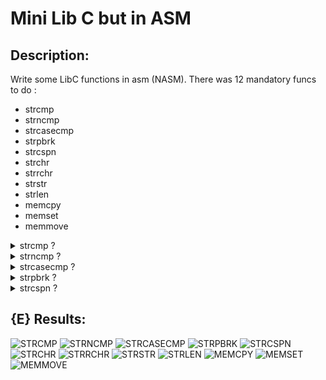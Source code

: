 # Mini Lib C but in ASM

## Description:

Write some LibC functions in asm (NASM).
There was 12 mandatory funcs to do :
- strcmp
- strncmp
- strcasecmp
- strpbrk
- strcspn
- strchr
- strrchr
- strstr
- strlen
- memcpy
- memset
- memmove

<details>
<summary>strcmp ?</summary>
<br>
int strcmp(const char *s1, const char *s2);
<br>
The  strcmp()  function compares the two strings s1 and s2.
strcmp() returns an integer indicating the result of the comparison, as
       follows:

       • 0, if the s1 and s2 are equal;
       • a negative value if s1 is less than s2;
       • a positive value if s1 is greater than s2.
</details>

<details>
<summary>strncmp ?</summary>
<br>
int strncmp(const char *s1, const char *s2, size_t n);
<br>
The `strncmp()` function compares the first `n` characters of the two strings `s1` and `s2`.
`strncmp()` returns an integer indicating the result of the comparison, as follows:
    • 0, if the first n characters of s1 and s2 are equal;
    • a negative value if the first differing character in s1 is less than the corresponding character in s2;
    • a positive value if the first differing character in s1 is greater than the corresponding character in s2.
</details>


<details>
<summary>strcasecmp ?</summary>
<br>
```bash
    int strcasecmp(const char *s1, const char *s2);
```
<br>
The `strcasecmp()` function compares the two strings `s1` and `s2` ignoring case.
`strcasecmp()` returns an integer indicating the result of the comparison, as follows:
    • 0, if the s1 and s2 are equal (case-insensitive);
    • a negative value if s1 is less than s2 (case-insensitive);
    • a positive value if s1 is greater than s2 (case-insensitive).
</details>


<details>
<summary>strpbrk ?</summary>
<br>
char *strpbrk(const char *s1, const char *s2);
<br>
The `strpbrk()` function locates the first occurrence in the string `s1` of any character from the string `s2`.
`strpbrk()` returns a pointer to the location of the first matching character or a null pointer if no match is found.
</details>

<details>
<summary>strcspn ?</summary>
<br>
size_t strcspn(const char *s1, const char *s2);
<br>
The `strcspn()` function calculates the length of the initial segment of the string `s1` that consists of characters not in the string `s2`.
`strcspn()` returns the number of characters in the initial segment until the first occurrence of any character from `s2`.
</details>

## {E} Results:

![STRCMP](https://progress-bar.dev/100/?title=strcmp&color=4CAF00)
![STRNCMP](https://progress-bar.dev/90/?title=strncmp&color=4CBF50)
![STRCASECMP](https://progress-bar.dev/100/?title=strcasecmp&color=4CA50)
![STRPBRK](https://progress-bar.dev/100/?title=strpbrk&color=4CAF50)
![STRCSPN](https://progress-bar.dev/100/?title=strcspn&color=4CAF50)
![STRCHR](https://progress-bar.dev/100/?title=strchr&color=4CAF50)
![STRRCHR](https://progress-bar.dev/100/?title=strrchr&color=4CAF50)
![STRSTR](https://progress-bar.dev/100/?title=strstr&color=4CAF50)
![STRLEN](https://progress-bar.dev/100/?title=strlen&color=4CAF50)
![MEMCPY](https://progress-bar.dev/100/?title=memcpy&color=4CAF50)
![MEMSET](https://progress-bar.dev/100/?title=memset&color=4CAF50)
![MEMMOVE](https://progress-bar.dev/0/?title=memmove&color=4CAF50)